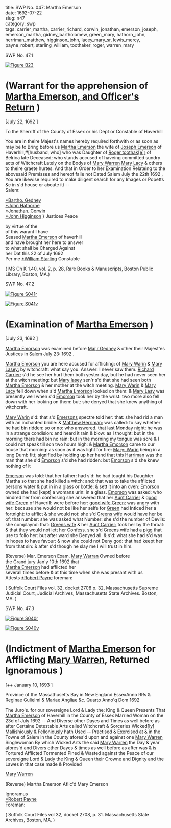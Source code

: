 title: SWP No. 047: Martha Emerson  
date: 1692-07-22  
slug: n47  
category: swp  
tags: carrier_martha, carrier_richard, corwin_jonathan, emerson_joseph, emerson_martha, gidney_bartholomew, green_mary, hathorn_john, herriman_matthew, higginson_john, lacey_mary_sr, lewis_mercy, payne_robert, starling_william, toothaker_roger, warren_mary




<div markdown class="doc" id="n47.1">

<div class="doc_id">SWP No. 47.1</div>


<span markdown class="figure">[![Figure B23](archives/BPL/gifs/B23.gif)](archives/BPL/LARGE/B23.jpg)</span>

# (Warrant for the apprehension of [Martha Emerson, and Officer's Return](/tag/emerson_martha.html) )

[July 22, 1692 ] 

To the Sherriff of the County of Essex or his Dept or Constable of  Haverhill

You are in theire Majest's names hereby required forthwith or as  soon as may be to Bring before us [Martha Emerson](/tag/emerson_martha.html) the wife of [Joseph Emerson](/tag/emerson_joseph.html) of Haverhill,#[husband, who] who was Daughter of [Roger toothak[e]r](/tag/toothaker_roger.html) of Belrica late Deceased; who stands accused of haveing committed  sundry acts of Witchcraft Lately on the Bodys of [Mary Warren](/tag/warren_mary.html) [Mary Lacy](/tag/lewis_mercy.html) & others to theire graete hurtes. And that in  Order to her Examination Relateing to the abovesaid Premisses and hereof faile not Dated Salem July the 22th 1692 , You are likewise required to make diligent search for any Images or Popetts &c in s'd house or aboute itt --  
Salem:   

[*Bartho. Gedney](/tag/gidney_bartholomew.html)  
[*John Hathorne](/tag/hathorn_john.html)  
[*Jonathan. Corwin](/tag/corwin_jonathan.html)  
[*John Higginson](/tag/higginson_john.html)   } Justices Peace 

by virtue of the  
of this warant I have  
Seased [Martha Emerson](/tag/emerson_martha.html) of haverhill  
and have brought her here to answer  
to what shall be  Charged Against  
her Dat this 22 of July 1692  
                    Per me [*William Starling](/tag/starling_william.html)  Constable  
                    
( MS Ch K 1.40, vol. 2, p. 28, Rare Books & Manuscripts, Boston Public Library, Boston, MA.)

</div>



<div markdown class="doc" id="n47.2">

<div class="doc_id">SWP No. 47.2</div>


<span markdown class="figure">[![Figure S041r](archives/Suffolk/small/S041A.jpg)](archives/Suffolk/large/S041A.jpg)</span>

<span markdown class="figure">[![Figure S041v](archives/Suffolk/small/S041B.jpg)](archives/Suffolk/large/S041B.jpg)</span>

# (Examination of [Martha Emerson](/tag/emerson_martha.html) )

[July 23, 1692 ]

[Martha Emorson](/tag/emerson_martha.html) was examined before [Maj'r Gedney](/tag/gidney_bartholomew.html) & other their  Majest'es Justices in Salem July 23: 1692 .

[Martha Emorson](/tag/emerson_martha.html) you are here accused for afflicting: of [Mary Warin](/tag/warren_mary.html)  & [Mary Lasey:](/tag/lacey_mary_sr.html) by witchcraft: what say you: Answer: I never saw  them. [Richard Carrier:](/tag/carrier_richard.html) s'd he see her hurt them both yester day,  but he had never seen her at the witch meeting: but [Mary lasey](/tag/lacey_mary_sr.html)  sen'r s'd that she had seen both [Martha Emorson](/tag/emerson_martha.html) & her mother at  the witch meeting. [Mary Warin](/tag/warren_mary.html) & [Mary Lacy](/tag/lacey_mary_sr.html) fell down when s'd  [Martha Emorson](/tag/emerson_martha.html) looked on them: & [Mary Lasy](/tag/lacey_mary_sr.html) was presently well  when s'd [Emorson](/tag/emerson_martha.html) took her by the wrist: two more also fell down  with her looking on them: but: she denyed that she knew anything  of witchcraft.

[Mary Warin](/tag/warren_mary.html) s'd: that s'd [Emersons](/tag/emerson_martha.html) spectre told her: that: she had rid  a man with an inchanted bridle: & [Matthew Herriman:](/tag/herriman_matthew.html) was called:  to say whether he had bin ridden: so or no: who answered. that last  Monday night: he was in a strange condision: and heard it rain  & blow: as I thought: but in the morning there had bin no rain: but  in the morning my tongue was sore & I could not speak till son two hours high: & [Martha Emorson](/tag/emerson_martha.html) came to our house that morning: as  soon as it was light for fire: [Mary: Warin](/tag/warren_mary.html) being in a long Dumb fitt;  signified by holding up her hand that this [Harriman](/tag/herriman_matthew.html) was the man  that she s'd [Emorson](/tag/emerson_martha.html) s'd she had ridden: but [Emorson](/tag/emerson_martha.html) s'd she knew  nothing of it 

[Emerson](/tag/emerson_martha.html) was told: that her father: had s'd: he had  tought his Daughter Martha so that she had killed a witch: and:  that was to take the afflicted persons water & put in in a glass or  bottle: & sett it into an oven: [Emorson](/tag/emerson_martha.html) owned she had [kept] a  womans urin: in a glass. [Emorson](/tag/emerson_martha.html) was asked: who hindred her from confessing she answered that her [Aunt Carrier](/tag/carrier_martha.html) & [good wife Green](/tag/green_mary.html) of Haverill: were before her: [good wife Green:](/tag/green_mary.html) was angry  with her: because she would not be like her selfe for [Green](/tag/green_mary.html) had  Inticed her a fortnight: to afflict & she would not: she s'd [Greens wife](/tag/green_mary.html) would have her be of: that number: she was asked what Number: she s'd the number of Devils: she complaynd: that: [Greens wife](/tag/green_mary.html)  & her [Aunt Carrier:](/tag/carrier_martha.html) took her by the throat: & that they would not  lett her Confess. she s'd [Greens wife](/tag/green_mary.html) had a pigg that use to follo  her: but after ward she Denyed all. & s'd: what she had s'd was in hopes to have favour: & now she could not Deny god: that had keept  her from that sin: & after s'd though he slay me I will trust in him.

(Reverse) Mar. Emerson Exam.  [Mary Warran](/tag/warren_mary.html) Owned before  
the Grand jury Jan'y 10th 1692 that  
[Martha Emerson](/tag/emerson_martha.html) had afflicted her  
severall times before  & at this time when she was presant with us  
Attests  [*Robert Payne](/tag/payne_robert.html) foreman: 

( Suffolk Court Files vol. 32, docket 2708 p. 32, Massachusetts Supreme Judicial Court, Judicial Archives, Massachusetts State Archives. Boston, MA. )

</div>



<div markdown class="doc" id="n47.3">

<div class="doc_id">SWP No. 47.3</div>


<span markdown class="figure">[![Figure S040r](archives/Suffolk/small/S040A.jpg)](archives/Suffolk/large/S040A.jpg)</span>

<span markdown class="figure">[![Figure S040v](archives/Suffolk/small/S040B.jpg)](archives/Suffolk/large/S040B.jpg)</span>

# (Indictment of [Martha Emerson](/tag/emerson_martha.html) for Afflicting [Mary Warren](/tag/warren_mary.html), Returned Ignoramous ) 

[++ January 10, 1693 ]

Province of the Massathusetts  Bay in New England EssexAnno RRs & Reginae Gulielmi & Mariae Angliae &c. Quarto Anno'q Dom 1692

The Juro's. for our sovereigne Lord & Lady the: King & Queen  Presents That [Martha Emerson](/tag/emerson_martha.html) of Haverhill in the County of Essex Married Woman on the 23d of July 1692 -- And Diverse other Dayes  and Times as well before as after Certaine Detestable Arts called  Witchcraft & Sorceries Wicked[ly] Mallishiously & Felloniously hath Used -- Practised & Exercised at & in the Towne of Salem in the County afores'd upon and against one [Mary Warren](/tag/warren_mary.html) Singlewoman By which Wicked Arts the said [Mary Warren](/tag/warren_mary.html) the Day & year afores'd and Divers other Dayes & times as well before as after was & is Tortured Afflicted Tormented Pined & Wasted against the Peace of our sovereigne Lord & Lady the King & Queen their Crowne and Dignity and the Lawes in that case made & Provided

[Mary Warren](/tag/warren_mary.html) 

(Reverse) Martha Emerson Aflic'd Mary Emerson

Ignoramus  
[*Robert Payne](/tag/payne_robert.html)  
Foreman: 

( Suffolk Court Files vol 32, docket 2708, p. 31. Massachusetts State Archives, Boston, MA. )

</div>
